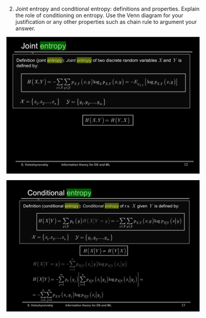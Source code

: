 2. Joint entropy and conditional entropy: definitions and properties. Explain the role of conditioning on entropy. Use the Venn diagram for your justification or any other properties such as chain rule to argument your answer.

![joint_entropy](../images/joint_entropy.png)

![conditional_entropy](../images/conditional_entropy.png)
